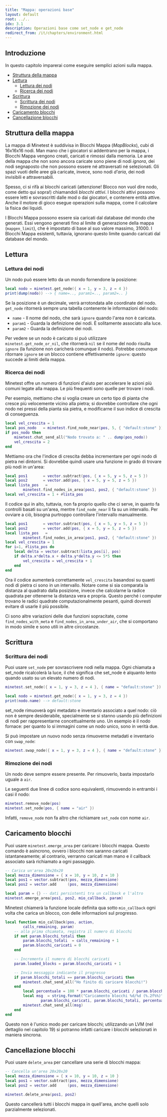 ```yaml
---
title: "Mappa: operazioni base"
layout: default
root: ../..
idx: 3.1
description: Operazioni base come set_node e get_node
redirect_from: /it/chapters/environment.html
---
```


## Introduzione <!-- omit in toc -->

In questo capitolo imparerai come eseguire semplici azioni sulla mappa.

- [Struttura della mappa](#struttura-della-mappa)
- [Lettura](#lettura)
	- [Lettura dei nodi](#lettura-dei-nodi)
	- [Ricerca dei nodi](#ricerca-dei-nodi)
- [Scrittura](#scrittura)
	- [Scrittura dei nodi](#scrittura-dei-nodi)
	- [Rimozione dei nodi](#rimozione-dei-nodi)
- [Caricamento blocchi](#caricamento-blocchi)
- [Cancellazione blocchi](#cancellazione-blocchi)

## Struttura della mappa

La mappa di Minetest è suddivisa in Blocchi Mappa (*MapBlocks*), cubi di 16x16x16 nodi.
Man mano che i giocatori si addentrano per la mappa, i Blocchi Mappa vengono creati, caricati e rimossi dalla memoria.
Le aree della mappa che non sono ancora caricate sono piene di nodi *ignora*, dei nodi segnaposto che non possono
essere né attraversati né selezionati. Gli spazi vuoti delle aree già caricate, invece, sono nodi *d'aria*, dei
nodi invisibili e attraversabili.

Spesso, ci si rifà ai blocchi caricati (attenzione! Blocco non vuol dire nodo, come detto qui sopra!) chiamandoli *blocchi attivi*.
I blocchi attivi possono essere letti e sovrascritti dalle mod o dai giocatori, e contenere entità attive.
Anche il motore di gioco esegue operazioni sulla mappa, come il calcolare la fisica dei liquidi.

I Blocchi Mappa possono essere sia caricati dal database del mondo che generati.
Essi vengono generati fino al limite di generazione della mappa (`mapgen_limit`), che è impostato di base al suo valore massimo, 31000.
I Blocchi Mappa esistenti, tuttavia, ignorano questo limite quando caricati dal database del mondo.

## Lettura

### Lettura dei nodi

Un nodo può essere letto da un mondo fornendone la posizione:

```lua
local nodo = minetest.get_node({ x = 1, y = 3, z = 4 })
print(dump(nodo)) --> { name=.., param1=.., param2=.. }
```

Se la posizione è un decimale, verrà arrotondata alle coordinate del nodo.
`get_node` ritornerà sempre una tabella contenente le informazioni del nodo:

* `name` - Il nome del nodo, che sarà `ignore` quando l'area non è caricata.
* `param1` - Guarda la definizione dei nodi. È solitamente associato alla luce.
* `param2` - Guarda la definizione dei nodi.

Per vedere se un nodo è caricato si può utilizzare `minetest.get_node_or_nil`, che ritornerà `nil` se il nome del nodo risulta `ignore`
(la funzione non caricherà comunque il nodo).
Potrebbe comunque ritornare `ignore` se un blocco contiene effettivamente `ignore`: questo succede ai limiti della mappa.

### Ricerca dei nodi

Minetest offre un numero di funzioni d'aiuto per accelerare le azioni più comuni legate alla mappa.
Le più frequenti sono quelle per trovare i nodi.

Per esempio, mettiamo che si voglia creare un certo tipo di pianta che cresce più velocemente vicino alla pietra;
si dovrebbe controllare che ogni nodo nei pressi della pianta sia pietra, e modificarne il suo indice di crescita di conseguenza.

```lua
local vel_crescita = 1
local pos_nodo   = minetest.find_node_near(pos, 5, { "default:stone" })
if pos_nodo then
    minetest.chat_send_all("Nodo trovato a: " .. dump(pos_nodo))
    vel_crescita = 2
end
```

Mettiamo ora che l'indice di crescita debba incrementare per ogni nodo di pietra nei dintorni.
Si dovrebbe quindi usare una funzione in grado di trovare più nodi in un'area:

```lua
local pos1       = vector.subtract(pos, { x = 5, y = 5, z = 5 })
local pos2       = vector.add(pos, { x = 5, y = 5, z = 5 })
local lista_pos   =
        minetest.find_nodes_in_area(pos1, pos2, { "default:stone" })
local vel_crescita = 1 + #lista_pos
```

Il codice qui in alto, tuttavia, non fa proprio quello che ci serve, in quanto fa controlli basati su un'area, mentre `find_node_near` li fa su un intervallo.
Per ovviare a ciò, bisogna purtroppo controllare l'intervallo manualmente.

```lua
local pos1       = vector.subtract(pos, { x = 5, y = 5, z = 5 })
local pos2       = vector.add(pos, { x = 5, y = 5, z = 5 })
local lista_pos   =
        minetest.find_nodes_in_area(pos1, pos2, { "default:stone" })
local vel_crescita = 1
for i=1, #lista_pos do
    local delta = vector.subtract(lista_pos[i], pos)
    if delta.x*delta.x + delta.y*delta.y <= 5*5 then
        vel_crescita = vel_crescita + 1
    end
end
```

Ora il codice aumenterà correttamente `vel_crescita` basandosi su quanti nodi di pietra ci sono in un intervallo.
Notare come si sia comparata la distanza al quadrato dalla posizione, invece che calcolarne la radice quadrata per ottenerne la distanza vera e propria.
Questo perché i computer trovano le radici quadrate computazionalmente pesanti, quindi dovresti evitare di usarle il più possibile.

Ci sono altre variazioni delle due funzioni sopracitate, come `find_nodes_with_meta` e `find_nodes_in_area_under_air`, che si comportano in modo simile e sono utili in altre circostanze.

## Scrittura

### Scrittura dei nodi

Puoi usare `set_node` per sovrascrivere nodi nella mappa.
Ogni chiamata a set_node ricalcolerà la luce, il ché significa che set_node è alquanto lento quando usato su un elevato numero di nodi.

```lua
minetest.set_node({ x = 1, y = 3, z = 4 }, { name = "default:stone" })

local nodo = minetest.get_node({ x = 1, y = 3, z = 4 })
print(nodo.name) --> default:stone
```

set_node rimuoverà ogni metadato e inventario associato a quel nodo: ciò non è sempre desiderabile, specialmente se si stanno usando
più definizioni di nodi per rappresentarne concettualmente uno. Un esempio è il nodo fornace: per quanto lo si immagini come un nodo unico,
sono in verità due.

Si può impostare un nuovo nodo senza rimuoverne metadati e inventario con `swap_node`:

```lua
minetest.swap_node({ x = 1, y = 3, z = 4 }, { name = "default:stone" })
```

### Rimozione dei nodi

Un nodo deve sempre essere presente. Per rimuoverlo, basta impostarlo uguale a `air`.

Le seguenti due linee di codice sono equivalenti, rimuovendo in entrambi i casi il nodo:

```lua
minetest.remove_node(pos)
minetest.set_node(pos, { name = "air" })
```

Infatti, `remove_node` non fa altro che richiamare `set_node` con nome `air`.

## Caricamento blocchi

Puoi usare `minetest.emerge_area` per caricare i blocchi mappa.
Questo comando è asincrono, ovvero i blocchi non saranno caricati istantaneamente; al contrario, verranno caricati man mano e il callback associato sarà richiamato a ogni passaggio.

```lua
-- Carica un'area 20x20x20
local mezza_dimensione = { x = 10, y = 10, z = 10 }
local pos1 = vector.subtract(pos, mezza_dimensione)
local pos2 = vector.add     (pos, mezza_dimensione)

local param = {} -- dati persistenti tra un callback e l'altro
minetest.emerge_area(pos1, pos2, mio_callback, param)
```

Minetest chiamerà la funzione locale definita qua sotto `mio_callback` ogni volta che carica un blocco, con delle informazioni sul progresso.

```lua
local function mio_callback(pos, action,
        calls_remaining, param)
    -- alla prima chiamata, registra il numero di blocchi
    if not param.blocchi_totali then
        param.blocchi_totali  = calls_remaining + 1
        param.blocchi_caricati = 0
    end

    -- Incrementa il numero di blocchi caricati
    param.loaded_blocks = param.blocchi_caricati + 1

    -- Invia messaggio indicante il progresso
    if param.blocchi_totali == param.blocchi_caricati then
        minetest.chat_send_all("Ho finito di caricare blocchi!")
    end
        local percentuale = 100 * param.blocchi_caricati / param.blocchi_totali
        local msg  = string.format("Caricamento blocchi %d/%d (%.2f%%)",
                param.blocchi_caricati, param.blocchi_totali, percentuale)
        minetest.chat_send_all(msg)
    end
end
```

Questo non è l'unico modo per caricare blocchi; utilizzando un LVM (nel dettaglio nel capitolo 19) si potranno infatti caricare i blocchi selezionati in maniera sincrona.

## Cancellazione blocchi

Puoi usare `delete_area` per cancellare una serie di blocchi mappa:

```lua
-- Cancella un'area 20x20x20
local mezza_dimensione = { x = 10, y = 10, z = 10 }
local pos1 = vector.subtract(pos, mezza_dimensione)
local pos2 = vector.add     (pos, mezza_dimensione)

minetest.delete_area(pos1, pos2)
```

Questo cancellerà tutti i blocchi mappa in quell'area, anche quelli solo parzialmente selezionati.
